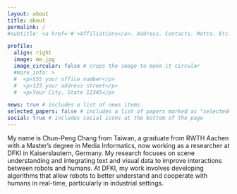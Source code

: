 ```yaml
---
layout: about
title: about
permalink: /
#subtitle: <a href='#'>Affiliations</a>. Address. Contacts. Motto. Etc.

profile:
  align: right
  image: me.jpg
  image_circular: false # crops the image to make it circular
  #more_info: >
  #  <p>555 your office number</p>
  #  <p>123 your address street</p>
  #  <p>Your City, State 12345</p>

news: true # includes a list of news items
selected_papers: false # includes a list of papers marked as "selected={true}"
social: true # includes social icons at the bottom of the page
---
```


My name is Chun-Peng Chang from Taiwan, a graduate from RWTH Aachen with a Master’s 
degree in Media Informatics, now working as a researcher at DFKI in Kaiserslautern, Germany.
My research focuses on scene understanding and integrating text and visual data to improve
interactions between robots and humans. At DFKI, my work involves developing algorithms
that allow robots to better understand and cooperate with humans in real-time, particularly in
industrial settings.